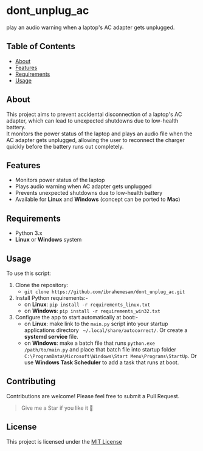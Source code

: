 # dont_unplug_ac

play an audio warning when a laptop's AC adapter gets unplugged.

## Table of Contents

- [About](#about)
- [Features](#features)
- [Requirements](#requirements)
- [Usage](#usage)

## About

This project aims to prevent accidental disconnection of a laptop's AC adapter, which can lead to unexpected shutdowns due to low-health battery.<br>
It monitors the power status of the laptop and plays an audio file when the AC adapter gets unplugged, allowing the user to reconnect the charger quickly before the battery runs out completely.

## Features

- Monitors power status of the laptop
- Plays audio warning when AC adapter gets unplugged
- Prevents unexpected shutdowns due to low-health battery
- Available for <strong>Linux</strong> and <strong>Windows</strong> (concept can be ported to <strong>Mac</strong>)

## Requirements

- Python 3.x
- <strong>Linux</strong> or <strong>Windows</strong> system

## Usage

To use this script:

1. Clone the repository:
   - `git clone https://github.com/ibrahemesam/dont_unplug_ac.git`
2. Install Python requirements:-
   - on <strong>Linux</strong>: `pip install -r requirements_linux.txt`
   - on <strong>Windows</strong>: `pip install -r requirements_win32.txt`
3. Configure the app to start automatically at boot:-
   - on <strong>Linux</strong>: make link to the `main.py` script into your startup applications directory ` ~/.local/share/autocorrect/`. Or create a <strong>systemd service</strong> file.
   - on <strong>Windows</strong>: make a batch file that runs `python.exe /path/to/main.py` and place that batch file into startup folder `C:\ProgramData\Microsoft\Windows\Start Menu\Programs\StartUp`.
     Or use <strong>Windows Task Scheduler</strong> to add a task that runs at boot.

## Contributing

Contributions are welcome! Please feel free to submit a Pull Request.

> Give me a Star if you like it 🌟

## License

This project is licensed under the <a href="https://opensource.org/license/MIT">MIT License</a>
